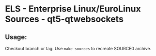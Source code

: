 # ELS - Enterprise Linux/EuroLinux Sources - qt5-qtwebsockets
 
## Usage:
  Checkout branch or tag. Use `make sources` to recreate  SOURCE0 archive.
